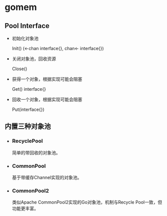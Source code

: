 # gomem

## Pool Interface
*  初始化对象池

    Init() (<-chan interface{}, chan<- interface{})

*  关闭对象池，回收资源

    Close()

*  获得一个对象，根据实现可能会阻塞

    Get() interface{}

*  回收一个对象，根据实现可能会阻塞

    Put(interface{})

## 内置三种对象池
* ### RecyclePool
    简单的带回收的对象池。

* ### CommonPool
    基于带缓存Channel实现的对象池。

* ### CommonPool2
    类似Apache CommonPool2实现的Go对象池，机制与Recycle Pool一致，但功能更丰富。

